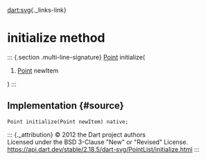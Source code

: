 [dart:svg](../../dart-svg/dart-svg-library){._links-link}

initialize method
=================

::: {.section .multi-line-signature}
[Point](../point-class) initialize(

1.  [Point](../point-class) newItem

)
:::

Implementation {#source}
--------------

``` {.language-dart data-language="dart"}
Point initialize(Point newItem) native;
```

::: {._attribution}
© 2012 the Dart project authors\
Licensed under the BSD 3-Clause \"New\" or \"Revised\" License.\
<https://api.dart.dev/stable/2.18.5/dart-svg/PointList/initialize.html>
:::
